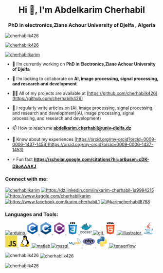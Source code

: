 <h1 align="center">Hi 👋, I'm Abdelkarim Cherhabil</h1>
<h3 align="center">PhD in electronics,Ziane Achour University of Djelfa , Algeria</h3>

<p align="left"> <img src="https://komarev.com/ghpvc/?username=cherhabilk426&label=Profile%20views&color=0e75b6&style=flat" alt="cherhabilk426" /> </p>

<p align="left"> <a href="https://github.com/ryo-ma/github-profile-trophy"><img src="https://github-profile-trophy.vercel.app/?username=cherhabilk426" alt="cherhabilk426" /></a> </p>

<p align="left"> <a href="https://twitter.com/cherhabilkarim" target="blank"><img src="https://img.shields.io/twitter/follow/cherhabilkarim?logo=twitter&style=for-the-badge" alt="cherhabilkarim" /></a> </p>

- 🔭 I’m currently working on **PhD in Electronics,Ziane Achour University of Djelfa**

- 👯 I’m looking to collaborate on **AI, image processing, signal processing, and research and development**

- 👨‍💻 All of my projects are available at [https://github.com/cherhabilk426](https://github.com/cherhabilk426)

- 📝 I regularly write articles on [AI, image processing, signal processing, and research and development](AI, image processing, signal processing, and research and development)

- 📫 How to reach me **abdelkarim.cherhabil@univ-djelfa.dz**

- 📄 Know about my experiences [https://orcid.org/my-orcid?orcid=0009-0006-1437-1453](https://orcid.org/my-orcid?orcid=0009-0006-1437-1453)

- ⚡ Fun fact **https://scholar.google.com/citations?hl=ar&user=cDK-DBoAAAAJ**

<h3 align="left">Connect with me:</h3>
<p align="left">
<a href="https://twitter.com/cherhabilkarim" target="blank"><img align="center" src="https://raw.githubusercontent.com/rahuldkjain/github-profile-readme-generator/master/src/images/icons/Social/twitter.svg" alt="cherhabilkarim" height="30" width="40" /></a>
<a href="https://linkedin.com/in/https://dz.linkedin.com/in/karim-cherhabil-1a9994215" target="blank"><img align="center" src="https://raw.githubusercontent.com/rahuldkjain/github-profile-readme-generator/master/src/images/icons/Social/linked-in-alt.svg" alt="https://dz.linkedin.com/in/karim-cherhabil-1a9994215" height="30" width="40" /></a>
<a href="https://kaggle.com/https://www.kaggle.com/cherhabilkarim" target="blank"><img align="center" src="https://raw.githubusercontent.com/rahuldkjain/github-profile-readme-generator/master/src/images/icons/Social/kaggle.svg" alt="https://www.kaggle.com/cherhabilkarim" height="30" width="40" /></a>
<a href="https://fb.com/https://www.facebook.com/karim.cherhabil.1" target="blank"><img align="center" src="https://raw.githubusercontent.com/rahuldkjain/github-profile-readme-generator/master/src/images/icons/Social/facebook.svg" alt="https://www.facebook.com/karim.cherhabil.1" height="30" width="40" /></a>
<a href="https://www.youtube.com/c/@karimcherhabil8788" target="blank"><img align="center" src="https://raw.githubusercontent.com/rahuldkjain/github-profile-readme-generator/master/src/images/icons/Social/youtube.svg" alt="@karimcherhabil8788" height="30" width="40" /></a>
</p>

<h3 align="left">Languages and Tools:</h3>
<p align="left"> <a href="https://www.arduino.cc/" target="_blank" rel="noreferrer"> <img src="https://cdn.worldvectorlogo.com/logos/arduino-1.svg" alt="arduino" width="40" height="40"/> </a> <a href="https://www.cprogramming.com/" target="_blank" rel="noreferrer"> <img src="https://raw.githubusercontent.com/devicons/devicon/master/icons/c/c-original.svg" alt="c" width="40" height="40"/> </a> <a href="https://www.w3schools.com/cpp/" target="_blank" rel="noreferrer"> <img src="https://raw.githubusercontent.com/devicons/devicon/master/icons/cplusplus/cplusplus-original.svg" alt="cplusplus" width="40" height="40"/> </a> <a href="https://www.w3schools.com/cs/" target="_blank" rel="noreferrer"> <img src="https://raw.githubusercontent.com/devicons/devicon/master/icons/csharp/csharp-original.svg" alt="csharp" width="40" height="40"/> </a> <a href="https://www.w3schools.com/css/" target="_blank" rel="noreferrer"> <img src="https://raw.githubusercontent.com/devicons/devicon/master/icons/css3/css3-original-wordmark.svg" alt="css3" width="40" height="40"/> </a> <a href="https://www.docker.com/" target="_blank" rel="noreferrer"> <img src="https://raw.githubusercontent.com/devicons/devicon/master/icons/docker/docker-original-wordmark.svg" alt="docker" width="40" height="40"/> </a> <a href="https://git-scm.com/" target="_blank" rel="noreferrer"> <img src="https://www.vectorlogo.zone/logos/git-scm/git-scm-icon.svg" alt="git" width="40" height="40"/> </a> <a href="https://www.w3.org/html/" target="_blank" rel="noreferrer"> <img src="https://raw.githubusercontent.com/devicons/devicon/master/icons/html5/html5-original-wordmark.svg" alt="html5" width="40" height="40"/> </a> <a href="https://www.adobe.com/in/products/illustrator.html" target="_blank" rel="noreferrer"> <img src="https://www.vectorlogo.zone/logos/adobe_illustrator/adobe_illustrator-icon.svg" alt="illustrator" width="40" height="40"/> </a> <a href="https://www.java.com" target="_blank" rel="noreferrer"> <img src="https://raw.githubusercontent.com/devicons/devicon/master/icons/java/java-original.svg" alt="java" width="40" height="40"/> </a> <a href="https://developer.mozilla.org/en-US/docs/Web/JavaScript" target="_blank" rel="noreferrer"> <img src="https://raw.githubusercontent.com/devicons/devicon/master/icons/javascript/javascript-original.svg" alt="javascript" width="40" height="40"/> </a> <a href="https://www.linux.org/" target="_blank" rel="noreferrer"> <img src="https://raw.githubusercontent.com/devicons/devicon/master/icons/linux/linux-original.svg" alt="linux" width="40" height="40"/> </a> <a href="https://www.mathworks.com/" target="_blank" rel="noreferrer"> <img src="https://upload.wikimedia.org/wikipedia/commons/2/21/Matlab_Logo.png" alt="matlab" width="40" height="40"/> </a> <a href="https://www.microsoft.com/en-us/sql-server" target="_blank" rel="noreferrer"> <img src="https://www.svgrepo.com/show/303229/microsoft-sql-server-logo.svg" alt="mssql" width="40" height="40"/> </a> <a href="https://www.mysql.com/" target="_blank" rel="noreferrer"> <img src="https://raw.githubusercontent.com/devicons/devicon/master/icons/mysql/mysql-original-wordmark.svg" alt="mysql" width="40" height="40"/> </a> <a href="https://www.php.net" target="_blank" rel="noreferrer"> <img src="https://raw.githubusercontent.com/devicons/devicon/master/icons/php/php-original.svg" alt="php" width="40" height="40"/> </a> <a href="https://www.python.org" target="_blank" rel="noreferrer"> <img src="https://raw.githubusercontent.com/devicons/devicon/master/icons/python/python-original.svg" alt="python" width="40" height="40"/> </a> <a href="https://www.tensorflow.org" target="_blank" rel="noreferrer"> <img src="https://www.vectorlogo.zone/logos/tensorflow/tensorflow-icon.svg" alt="tensorflow" width="40" height="40"/> </a> </p>

<p><img align="left" src="https://github-readme-stats.vercel.app/api/top-langs?username=cherhabilk426&show_icons=true&locale=en&layout=compact" alt="cherhabilk426" /></p>

<p>&nbsp;<img align="center" src="https://github-readme-stats.vercel.app/api?username=cherhabilk426&show_icons=true&locale=en" alt="cherhabilk426" /></p>

<p><img align="center" src="https://github-readme-streak-stats.herokuapp.com/?user=cherhabilk426&" alt="cherhabilk426" /></p>

